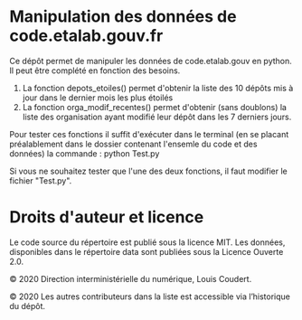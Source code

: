 # Manipulation des données de code.etalab.gouv.fr

Ce dépôt permet de manipuler les données de code.etalab.gouv en python. Il peut être complété en fonction des besoins.

1) La fonction depots_etoiles() permet d'obtenir la liste des 10 dépôts mis à jour dans le dernier mois les plus étoilés
2) La fonction orga_modif_recentes() permet d'obtenir (sans doublons) la liste des organisation ayant modifié leur dépôt dans les 7 derniers jours.

Pour tester ces fonctions il suffit d'exécuter dans le terminal (en se placant préalablement dans le dossier contenant l'ensemle du code et des données) la commande : python Test.py

Si vous ne souhaitez tester que l'une des deux fonctions, il faut modifier le fichier "Test.py".


# Droits d'auteur et licence

Le code source du répertoire est publié sous la licence MIT. Les données, disponibles dans le répertoire data sont publiées sous la Licence Ouverte 2.0.

© 2020 Direction interministérielle du numérique, Louis Coudert.

© 2020 Les autres contributeurs dans la liste est accessible via l’historique du dépôt.
